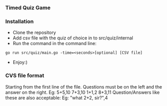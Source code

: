 ### Timed Quiz Game

### Installation
- Clone the repository
- Add csv file with the quiz of choice in to src/quiz/internal
- Run the command in the command line: 
```
go run src/quiz/main.go -time=<seconds>[optional] [CSV file]
```
- Enjoy:)

### CVS file format
Starting from the first line of the file.
Questions must be on the left and the answer on the right. 
Eg: 
    5+5,10
    7+3,10
    1+1,2
    8+3,11
Question/Answers like these are also acceptable: 
Eg:
    "what 2+2, sir?",4

